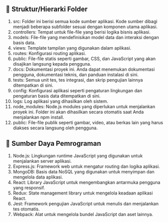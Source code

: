 ## 📌 Struktur/Hierarki Folder

1. src: Folder ini berisi semua kode sumber aplikasi. Kode sumber dibagi menjadi beberapa subfolder sesuai dengan komponen utama aplikasi.
2. controllers: Tempat untuk file-file yang berisi logika bisnis aplikasi.
3. models: File-file yang mendefinisikan model data dan interaksi dengan basis data.
4. views: Template tampilan yang digunakan dalam aplikasi.
5. routes: Konfigurasi routing aplikasi.
6. public: File-file statis seperti gambar, CSS, dan JavaScript yang akan disajikan langsung kepada pengguna.
7. docs: Dokumentasi proyek ini. Anda dapat menemukan dokumentasi pengguna, dokumentasi teknis, dan panduan instalasi di sini.
8. tests: Semua unit tes, tes integrasi, dan skrip pengujian lainnya ditempatkan di sini.
9. config: Konfigurasi aplikasi seperti pengaturan lingkungan dan pengaturan basis data ditempatkan di sini.
10. logs: Log aplikasi yang dihasilkan oleh sistem.
11. node_modules: Node.js modules yang diperlukan untuk menjalankan proyek ini. Folder ini akan dihasilkan secara otomatis saat Anda menjalankan npm install.
12. public: File-file publik seperti gambar, video, atau berkas lain yang harus diakses secara langsung oleh pengguna.


## 📌 Sumber Daya Pemrograman

1. Node.js: Lingkungan runtime JavaScript yang digunakan untuk menjalankan server aplikasi.
2. Express.js: Framework web untuk mengatur routing dan logika aplikasi.
3. MongoDB: Basis data NoSQL yang digunakan untuk menyimpan dan mengelola data aplikasi.
4. React: Library JavaScript untuk mengembangkan antarmuka pengguna yang responsif.
5. Redux: State management library untuk mengelola keadaan aplikasi React.
6. Jest: Framework pengujian JavaScript untuk menulis dan menjalankan tes otomatis.
7. Webpack: Alat untuk mengelola bundel JavaScript dan aset lainnya.